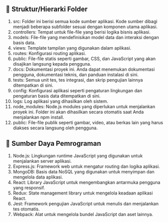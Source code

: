 ## 📌 Struktur/Hierarki Folder

1. src: Folder ini berisi semua kode sumber aplikasi. Kode sumber dibagi menjadi beberapa subfolder sesuai dengan komponen utama aplikasi.
2. controllers: Tempat untuk file-file yang berisi logika bisnis aplikasi.
3. models: File-file yang mendefinisikan model data dan interaksi dengan basis data.
4. views: Template tampilan yang digunakan dalam aplikasi.
5. routes: Konfigurasi routing aplikasi.
6. public: File-file statis seperti gambar, CSS, dan JavaScript yang akan disajikan langsung kepada pengguna.
7. docs: Dokumentasi proyek ini. Anda dapat menemukan dokumentasi pengguna, dokumentasi teknis, dan panduan instalasi di sini.
8. tests: Semua unit tes, tes integrasi, dan skrip pengujian lainnya ditempatkan di sini.
9. config: Konfigurasi aplikasi seperti pengaturan lingkungan dan pengaturan basis data ditempatkan di sini.
10. logs: Log aplikasi yang dihasilkan oleh sistem.
11. node_modules: Node.js modules yang diperlukan untuk menjalankan proyek ini. Folder ini akan dihasilkan secara otomatis saat Anda menjalankan npm install.
12. public: File-file publik seperti gambar, video, atau berkas lain yang harus diakses secara langsung oleh pengguna.


## 📌 Sumber Daya Pemrograman

1. Node.js: Lingkungan runtime JavaScript yang digunakan untuk menjalankan server aplikasi.
2. Express.js: Framework web untuk mengatur routing dan logika aplikasi.
3. MongoDB: Basis data NoSQL yang digunakan untuk menyimpan dan mengelola data aplikasi.
4. React: Library JavaScript untuk mengembangkan antarmuka pengguna yang responsif.
5. Redux: State management library untuk mengelola keadaan aplikasi React.
6. Jest: Framework pengujian JavaScript untuk menulis dan menjalankan tes otomatis.
7. Webpack: Alat untuk mengelola bundel JavaScript dan aset lainnya.